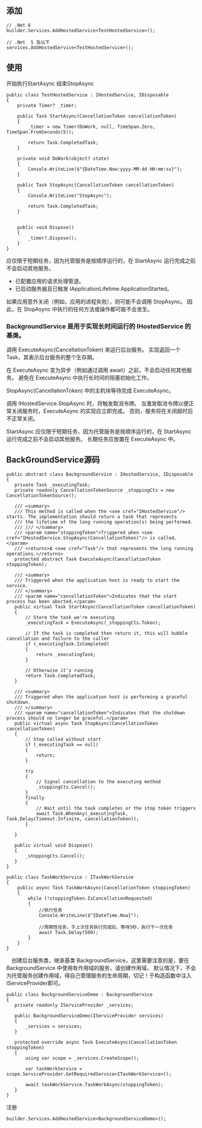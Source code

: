 ## 添加
```
// .Net 6
builder.Services.AddHostedService<TestHostedService>();

// .Net  5 及以下
services.AddHostedService<TestHostedService>();
```
## 使用
开始执行StartAsync 结束StopAsync
```
public class TestHostedService : IHostedService, IDisposable
{
    private Timer? _timer;

    public Task StartAsync(CancellationToken cancellationToken)
    {
        _timer = new Timer(DoWork, null, TimeSpan.Zero, TimeSpan.FromSeconds(5));

        return Task.CompletedTask;
    }

    private void DoWork(object? state)
    {
        Console.WriteLine($"{DateTime.Now:yyyy-MM-dd HH:mm:ss}");
    }

    public Task StopAsync(CancellationToken cancellationToken)
    {
        Console.WriteLine("StopAsync");

        return Task.CompletedTask;
    }


    public void Dispose()
    {
        _timer?.Dispose();
    }
}
```
应仅限于短期任务，因为托管服务是按顺序运行的，在 StartAsync 运行完成之前不会启动其他服务。
- 已配置应用的请求处理管道。
- 已启动服务器且已触发 IApplicationLifetime.ApplicationStarted。

如果应用意外关闭（例如，应用的进程失败），则可能不会调用 StopAsync。 因此，在 StopAsync 中执行的任何方法或操作都可能不会发生。

### BackgroundService 是用于实现长时间运行的 IHostedService 的基类。

调用 ExecuteAsync(CancellationToken) 来运行后台服务。 实现返回一个 Task，其表示后台服务的整个生存期。

在 ExecuteAsync 变为异步（例如通过调用 await）之前，不会启动任何其他服务。 避免在 ExecuteAsync 中执行长时间的阻塞初始化工作。 

StopAsync(CancellationToken) 中的主机块等待完成 ExecuteAsync。

调用 IHostedService.StopAsync 时，将触发取消令牌。 当激发取消令牌以便正常关闭服务时，ExecuteAsync 的实现应立即完成。 否则，服务将在关闭超时后不正常关闭。

StartAsync 应仅限于短期任务，因为托管服务是按顺序运行的，在 StartAsync 运行完成之前不会启动其他服务。 长期任务应放置在 ExecuteAsync 中。

## BackGroundService源码
 ``` 
public abstract class BackgroundService : IHostedService, IDisposable
{
    private Task _executingTask;
    private readonly CancellationTokenSource _stoppingCts = new CancellationTokenSource();

    /// <summary>
    /// This method is called when the <see cref="IHostedService"/> starts. The implementation should return a task that represents
    /// the lifetime of the long running operation(s) being performed.
    /// /// </summary>
    /// <param name="stoppingToken">Triggered when <see cref="IHostedService.StopAsync(CancellationToken)"/> is called.</param>
    /// <returns>A <see cref="Task"/> that represents the long running operations.</returns>
    protected abstract Task ExecuteAsync(CancellationToken stoppingToken);

    /// <summary>
    /// Triggered when the application host is ready to start the service.
    /// </summary>
    /// <param name="cancellationToken">Indicates that the start process has been aborted.</param>
    public virtual Task StartAsync(CancellationToken cancellationToken)
    {
        // Store the task we're executing
        _executingTask = ExecuteAsync(_stoppingCts.Token);

        // If the task is completed then return it, this will bubble cancellation and failure to the caller
        if (_executingTask.IsCompleted)
        {
            return _executingTask;
        }

        // Otherwise it's running
        return Task.CompletedTask;
    }

    /// <summary>
    /// Triggered when the application host is performing a graceful shutdown.
    /// </summary>
    /// <param name="cancellationToken">Indicates that the shutdown process should no longer be graceful.</param>
    public virtual async Task StopAsync(CancellationToken cancellationToken)
    {
        // Stop called without start
        if (_executingTask == null)
        {
            return;
        }

        try
        {
            // Signal cancellation to the executing method
            _stoppingCts.Cancel();
        }
        finally
        {
            // Wait until the task completes or the stop token triggers
            await Task.WhenAny(_executingTask, Task.Delay(Timeout.Infinite, cancellationToken));
        }

    }

    public virtual void Dispose()
    {
        _stoppingCts.Cancel();
    }
}
```

```
public class TaskWorkService : ITaskWorkService
{
    public async Task TaskWorkAsync(CancellationToken stoppingToken)
    {
        while (!stoppingToken.IsCancellationRequested)
        {
            //执行任务
            Console.WriteLine($"{DateTime.Now}");

            //周期性任务，于上次任务执行完成后，等待5秒，执行下一次任务
            await Task.Delay(500);
        }
    }
}
```
　创建后台服务类，继承基类 BackgroundService，这里需要注意的是，要在 BackgroundService 中使用有作用域的服务，请创建作用域， 默认情况下，不会为托管服务创建作用域，得自己管理服务的生命周期，切记！于构造函数中注入 IServiceProvider即可。
 
 ```
 public class BackgroundServiceDemo : BackgroundService
{
    private readonly IServiceProvider _services;

    public BackgroundServiceDemo(IServiceProvider services)
    {
        _services = services;
    }

    protected override async Task ExecuteAsync(CancellationToken stoppingToken)
    {
        using var scope = _services.CreateScope();

        var taskWorkService = scope.ServiceProvider.GetRequiredService<ITaskWorkService>();

        await taskWorkService.TaskWorkAsync(stoppingToken);
    }
}
```
注册
```
builder.Services.AddHostedService<BackgroundServiceDemo>();
```
